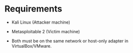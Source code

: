  #  Requirements
- Kali Linux (Attacker machine)

- Metasploitable 2 (Victim machine)

- Both must be on the same network or host-only adapter in VirtualBox/VMware.
